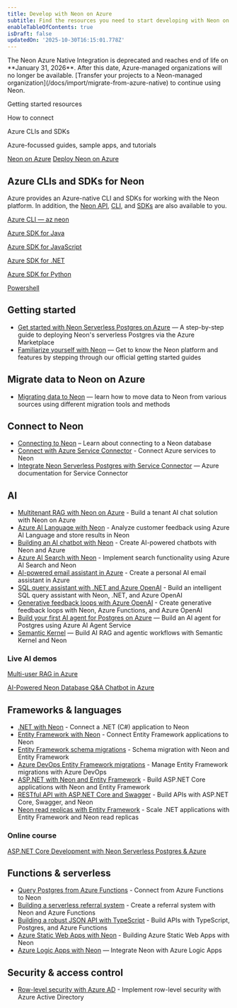 ```yaml
---
title: Develop with Neon on Azure
subtitle: Find the resources you need to start developing with Neon on Azure
enableTableOfContents: true
isDraft: false
updatedOn: '2025-10-30T16:15:01.778Z'
---
```


<Admonition type="important" title="deprecated">
The Neon Azure Native Integration is deprecated and reaches end of life on **January 31, 2026**. After this date, Azure-managed organizations will no longer be available. [Transfer your projects to a Neon-managed organization](/docs/import/migrate-from-azure-native) to continue using Neon.
</Admonition>

<InfoBlock>

<DocsList title="What you will find on this page:">
  <p>Getting started resources</p>
  <p>How to connect</p>
  <p>Azure CLIs and SDKs</p>
  <p>Azure-focussed guides, sample apps, and tutorials</p>
</DocsList>

<DocsList title="Related resources" theme="docs">
  <a href="/docs/manage/azure">Neon on Azure</a>
  <a href="/docs/azure/azure-deploy">Deploy Neon on Azure</a>
</DocsList>

</InfoBlock>

## Azure CLIs and SDKs for Neon

Azure provides an Azure-native CLI and SDKs for working with the Neon platform. In addition, the [Neon API](https://api-docs.neon.tech/reference/getting-started-with-neon-api), [CLI](/docs/reference/neon-cli), and [SDKs](/docs/reference/sdk) are also available to you.

<DetailIconCards>

<a href="https://learn.microsoft.com/en-us/cli/azure/neon?view=azure-cli-latest" description="Manage your Neon Resource with the Azure CLI" icon="cli">Azure CLI — az neon</a>

<a href="https://learn.microsoft.com/en-us/java/api/overview/azure/neonpostgres?view=azure-java-preview" description="Manage your Neon Resource with the Azure SDK for Java" icon="code">Azure SDK for Java</a>

<a href="https://learn.microsoft.com/en-us/javascript/api/overview/azure/neonpostgres?view=azure-node-preview" description="Manage your Neon Resource with the Azure SDK for JavaScript" icon="code">Azure SDK for JavaScript</a>

<a href="https://learn.microsoft.com/en-us/dotnet/api/overview/azure/neonpostgres?view=azure-dotnet-preview" description="Manage your Neon Resource with the Azure SDK for .NET" icon="code">Azure SDK for .NET</a>

<a href="https://learn.microsoft.com/en-us/python/api/overview/azure/neonpostgres?view=azure-python-preview" description="Manage your Neon Resource with the Azure SDK for Python" icon="code">Azure SDK for Python</a>

<a href="https://learn.microsoft.com/en-us/dotnet/api/microsoft.azure.powershell.cmdlets.neonpostgres?view=az-ps-latest" description="Manage your Neon Resource with Powershell" icon="code">Powershell</a>

</DetailIconCards>

## Getting started

- [Get started with Neon Serverless Postgres on Azure](/guides/neon-azure-integration) — A step-by-step guide to deploying Neon's serverless Postgres via the Azure Marketplace
- [Familiarize yourself with Neon](/docs/get-started/signing-up) — Get to know the Neon platform and features by stepping through our official getting started guides

## Migrate data to Neon on Azure

- [Migrating data to Neon](/docs/import/migrate-intro) — learn how to move data to Neon from various sources using different migration tools and methods

## Connect to Neon

- [Connecting to Neon](/docs/connect/connect-intro) – Learn about connecting to a Neon database
- [Connect with Azure Service Connector](/guides/azure-service-connector) - Connect Azure services to Neon
- [Integrate Neon Serverless Postgres with Service Connector](https://learn.microsoft.com/en-us/azure/service-connector/how-to-integrate-neon-postgres?tabs=dotnet) — Azure documentation for Service Connector

## AI

- [Multitenant RAG with Neon on Azure](/blog/multitenant-private-ai-chat-with-neon-on-azure) - Build a tenant AI chat solution with Neon on Azure
- [Azure AI Language with Neon](/guides/azure-ai-language) - Analyze customer feedback using Azure AI Language and store results in Neon
- [Building an AI chatbot with Neon](/guides/azure-ai-chatbot) - Create AI-powered chatbots with Neon and Azure
- [Azure AI Search with Neon](/guides/azure-ai-search) - Implement search functionality using Azure AI Search and Neon
- [AI-powered email assistant in Azure](/blog/how-to-create-your-personal-ai-powered-email-assistant-in-azure) - Create a personal AI email assistant in Azure
- [SQL query assistant with .NET and Azure OpenAI](/blog/building-sql-query-assistant-with-dotnet-azure-functions-openai) - Build an intelligent SQL query assistant with Neon, .NET, and Azure OpenAI
- [Generative feedback loops with Azure OpenAI](/blog/generative-feedback-loops-with-neon-serverless-postgres-azure-functions-and-azure-openai) - Create generative feedback loops with Neon, Azure Functions, and Azure OpenAI
- [Build your first AI agent for Postgres on Azure](/guides/azure-ai-agent-service) — Build an AI agent for Postgres using Azure AI Agent Service
- [Semantic Kernel](/docs/ai/semantic-kernel) — Build AI RAG and agentic workflows with Semantic Kernel and Neon

### Live AI demos

<DetailIconCards>

<a href="https://multiuser-rag-g0e0g3h6ekhtf7cg.germanywestcentral-01.azurewebsites.net/" description="Creates a Neon project with a vector storage per user—each user's data is completely isolated" icon="enable">Multi-user RAG in Azure</a>

<a href="https://rag-vrjtpx5tgrsnm-ca.wittyriver-637b2279.eastus2.azurecontainerapps.io/" description="Ask questions about data in a Neon database using React and FastAPI in Python" icon="enable">AI-Powered Neon Database Q&A Chatbot in Azure</a>

</DetailIconCards>

## Frameworks & languages

- [.NET with Neon](/docs/guides/dotnet-npgsql) - Connect a .NET (C#) application to Neon
- [Entity Framework with Neon](/docs/guides/dotnet-entity-framework) - Connect Entity Framework applications to Neon
- [Entity Framework schema migrations](/docs/guides/entity-migrations) - Schema migration with Neon and Entity Framework
- [Azure DevOps Entity Framework migrations](/guides/azure-devops-entity-migrations) - Manage Entity Framework migrations with Azure DevOps
- [ASP.NET with Neon and Entity Framework](/guides/dotnet-neon-entity-framework) - Build ASP.NET Core applications with Neon and Entity Framework
- [RESTful API with ASP.NET Core and Swagger](/guides/aspnet-core-api-neon) - Build APIs with ASP.NET Core, Swagger, and Neon
- [Neon read replicas with Entity Framework](/guides/read-replica-entity-framework) - Scale .NET applications with Entity Framework and Neon read replicas

### Online course

<DetailIconCards>

<a href="https://www.udemy.com/course/aspnet-core-development-with-neon-postgresql-azure" description="Build a Full-Stack CRM with ASP.NET Core, EF Core, PostgreSQL, and Deploy to Azure Cloud Step-by-Step" icon="enable">ASP.NET Core Development with Neon Serverless Postgres & Azure</a>

</DetailIconCards>

## Functions & serverless

- [Query Postgres from Azure Functions](/guides/query-postgres-azure-functions) - Connect from Azure Functions to Neon
- [Building a serverless referral system](/guides/azure-functions-referral-system) - Create a referral system with Neon and Azure Functions
- [Building a robust JSON API with TypeScript](/guides/azure-functions-hono-api) - Build APIs with TypeScript, Postgres, and Azure Functions
- [Azure Static Web Apps with Neon](/guides/azure-todo-static-web-app) - Building Azure Static Web Apps with Neon
- [Azure Logic Apps with Neon](/guides/azure-logic-apps) — Integrate Neon with Azure Logic Apps

## Security & access control

- [Row-level security with Azure AD](/docs/guides/neon-rls-azure-ad) - Implement row-level security with Azure Active Directory
